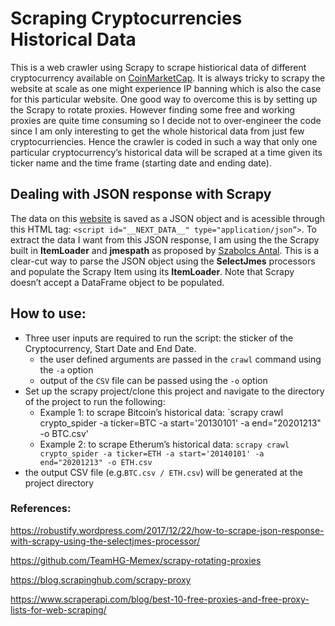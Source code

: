 # Scraping Cryptocurrencies Historical Data

This is a web crawler using Scrapy to scrape histiorical data of different cryptocurrency available on [CoinMarketCap](https://coinmarketcap.com). It is always tricky to scrapy the website at scale as one might experience IP banning which is also the case for this particular website. One good way to overcome this is by setting up the Scrapy to rotate proxies. However finding some free and working proxies are quite time consuming so I decide not to over-engineer the code since I am only interesting to get the whole historical data from just few cryptocurriencies. Hence the crawler is coded in such a way that only one particular cryptocurrency’s historical data will be scraped at a time given its ticker name and the time frame (starting date and ending date).  

## Dealing with JSON response with Scrapy

The data on this [website](https://coinmarketcap.com) is saved as a JSON object and is acessible through this HTML tag: `<script id="__NEXT_DATA__" type="application/json”>`. To extract the data I want from this JSON response, I am using the the Scrapy built in **ItemLoader** and **jmespath** as proposed by [Szabolcs Antal](https://robustify.wordpress.com/2017/12/22/how-to-scrape-json-response-with-scrapy-using-the-selectjmes-processor/). This is a clear-cut way to parse the JSON object using the **SelectJmes** processors and populate the Scrapy Item using its **ItemLoader**. Note that Scrapy doesn’t accept a DataFrame object to be populated.  

## How to use: 

+ Three user inputs are required to run the script: the sticker of the Cryptocurrency, Start Date and End Date. 
  + the user defined arguments are passed in the `crawl` command using the `-a` option
  + output of the `CSV` file can be passed using the `-o` option
+ Set up the scrapy project/clone this project and navigate to the directory of the project to run the following:
  + Example 1: to scrape Bitcoin’s historical data: `scrapy crawl crypto_spider -a ticker=BTC -a start='20130101' -a end="20201213" -o BTC.csv'
  +  Example 2: to scrape Etherum’s historical data: `scrapy crawl crypto_spider -a ticker=ETH -a start='20140101' -a end="20201213" -o ETH.csv`
+ the output CSV file (e.g.`BTC.csv / ETH.csv`) will be generated at the project directory

### References:

https://robustify.wordpress.com/2017/12/22/how-to-scrape-json-response-with-scrapy-using-the-selectjmes-processor/

https://github.com/TeamHG-Memex/scrapy-rotating-proxies

https://blog.scrapinghub.com/scrapy-proxy

https://www.scraperapi.com/blog/best-10-free-proxies-and-free-proxy-lists-for-web-scraping/

